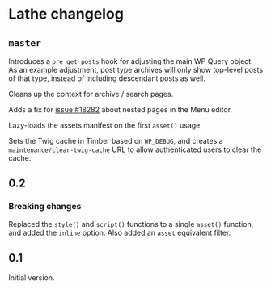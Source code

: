 # Lathe changelog

## `master`

Introduces a `pre_get_posts` hook for adjusting the main WP Query object. As an example adjustment, post type archives will only show top-level posts of that type, instead of including descendant posts as well.

Cleans up the context for archive / search pages.

Adds a fix for [issue #18282](https://core.trac.wordpress.org/ticket/18282) about nested pages in the Menu editor.

Lazy-loads the assets manifest on the first `asset()` usage.

Sets the Twig cache in Timber based on `WP_DEBUG`, and creates a `maintenance/clear-twig-cache` URL to allow authenticated users to clear the cache.

## 0.2

### Breaking changes

Replaced the `style()` and `script()` functions to a single `asset()` function, and added the `inline` option. Also added an `asset` equivalent filter.

## 0.1

Initial version.
